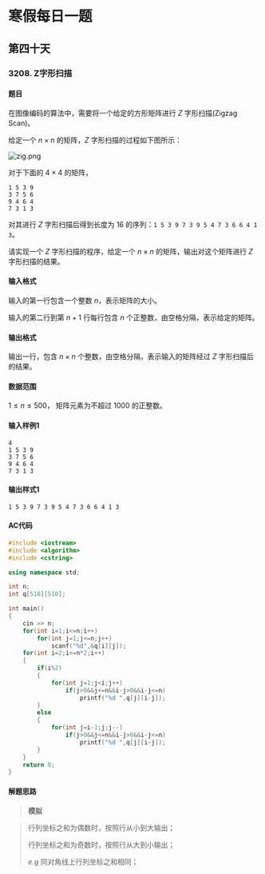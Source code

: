# 寒假每日一题

## 第四十天

### 3208. Z字形扫描

#### 题目

在图像编码的算法中，需要将一个给定的方形矩阵进行 $Z$ 字形扫描(Zigzag Scan)。

给定一个 $n×n$ 的矩阵，$Z$ 字形扫描的过程如下图所示：

![zig.png](https://cdn.acwing.com/media/article/image/2021/01/26/19_4b6be8d85f-zig.png)

对于下面的 $4×4$ 的矩阵，

```
1 5 3 9
3 7 5 6
9 4 6 4
7 3 1 3
```

对其进行 $Z$ 字形扫描后得到长度为 $16$ 的序列：`1 5 3 9 7 3 9 5 4 7 3 6 6 4 1 3`。

请实现一个 $Z$ 字形扫描的程序，给定一个 $n×n$ 的矩阵，输出对这个矩阵进行 $Z$ 字形扫描的结果。

####  输入格式

输入的第一行包含一个整数 $n$，表示矩阵的大小。

输入的第二行到第 $n+1$ 行每行包含 $n$ 个正整数，由空格分隔，表示给定的矩阵。

#### 输出格式

输出一行，包含 $n×n$ 个整数，由空格分隔，表示输入的矩阵经过 $Z$ 字形扫描后的结果。

#### 数据范围

$1≤n≤500$，
矩阵元素为不超过 1000 的正整数。

#### 输入样例1

```
4
1 5 3 9
3 7 5 6
9 4 6 4
7 3 1 3
```

#### 输出样式1

```
1 5 3 9 7 3 9 5 4 7 3 6 6 4 1 3
```

#### AC代码

```c++
#include <iostream>
#include <algorithm>
#include <cstring>

using namespace std;

int n;
int q[510][510];

int main()
{
    cin >> n;
    for(int i=1;i<=n;i++)
        for(int j=1;j<=n;j++)
            scanf("%d",&q[i][j]);
    for(int i=2;i<=n*2;i++)
    {
        if(i%2)
        {
            for(int j=1;j<i;j++)
                if(j>0&&j<=n&&i-j>0&&i-j<=n)
                    printf("%d ",q[j][i-j]);
        }
        else
        {
            for(int j=i-1;j;j--)
                if(j>0&&j<=n&&i-j>0&&i-j<=n)
                    printf("%d ",q[j][i-j]);
        }
    }
    return 0;
}
```

#### 解题思路

> **模拟**

> 行列坐标之和为偶数时，按照行从小到大输出；
>
> 行列坐标之和为奇数时，按照行从大到小输出；
>
> $e.g$ 同对角线上行列坐标之和相同；